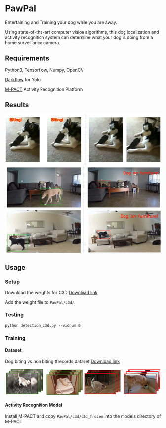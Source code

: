 # PawPal
Entertaining and Training your dog while you are away.

Using state-of-the-art computer vision algorithms, this dog localization and activity recognition system can determine what your dog is doing from a home surveillance camera.

## Requirements
Python3, Tensorflow, Numpy, OpenCV

[Darkflow](https://github.com/thtrieu/darkflow) for Yolo

[M-PACT](https://github.com/MichiganCOG/M-PACT) Activity Recognition Platform


## Results

![](https://github.com/ehofesmann/PawPal/blob/master/images/biting.png)
![](https://github.com/ehofesmann/PawPal/blob/master/images/furniture.png)



## Usage

### Setup
Download the weights for C3D [Download link](https://umich.box.com/s/va0jkzx6ym0vb4k6909sxebjijne0uez)

Add the weight file to ```PawPal/c3d/```.

### Testing

```
python detection_c3d.py --vidnum 0
```

### Training

#### Dataset
Dog biting vs non biting tfrecords dataset [Download link](https://umich.box.com/s/jptvbcuig2ieejmhhv7p8kic7t3vraeu)

![](https://github.com/ehofesmann/PawPal/blob/master/images/data.png)


#### Activity Recognition Model
Install M-PACT and copy ```PawPal/c3d/c3d_frozen``` into the models directory of M-PACT






